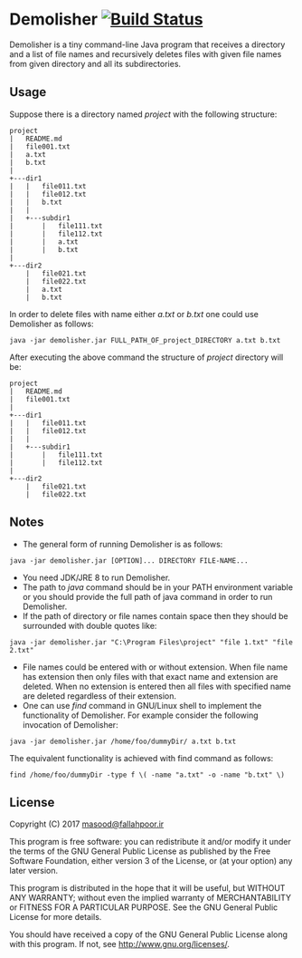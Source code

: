 Demolisher [![Build Status](https://travis-ci.org/MasoodFallahpoor/Demolisher.svg?branch=master)](https://travis-ci.org/MasoodFallahpoor/Demolisher)
=========
Demolisher is a tiny command-line Java program that receives a directory and a list of file names and recursively deletes files with given file names from given directory and all its subdirectories.

Usage
--------
Suppose there is a directory named *project* with the following structure:
```
project
|   README.md
|   file001.txt
|   a.txt
|   b.txt
|
+---dir1
|   |   file011.txt
|   |   file012.txt
|   |   b.txt
|   |
|   +---subdir1
|       |   file111.txt
|       |   file112.txt
|       |   a.txt
|       |   b.txt
|   
+---dir2
    |   file021.txt
    |   file022.txt
    |   a.txt
    |   b.txt
```
In order to delete files with name either *a.txt* or *b.txt* one could use Demolisher as follows:
```
java -jar demolisher.jar FULL_PATH_OF_project_DIRECTORY a.txt b.txt
```

After executing the above command the structure of *project* directory will be:
```
project
|   README.md
|   file001.txt
|
+---dir1
|   |   file011.txt
|   |   file012.txt
|   |
|   +---subdir1
|       |   file111.txt
|       |   file112.txt
|   
+---dir2
    |   file021.txt
    |   file022.txt
```

Notes
--------
- The general form of running Demolisher is as follows:
```
java -jar demolisher.jar [OPTION]... DIRECTORY FILE-NAME...
```
- You need JDK/JRE 8 to run Demolisher.
- The path to *java* command should be in your PATH environment variable or you should provide the full path of java command in order to run Demolisher.
- If the path of directory or file names contain space then they should be surrounded with double quotes like: 
```
java -jar demolisher.jar "C:\Program Files\project" "file 1.txt" "file 2.txt"
```
- File names could be entered with or without extension. When file name has extension then only files with that exact name and extension are deleted. When no extension is entered then all files with specified name are deleted regardless of their extension.
- One can use *find* command in GNU/Linux shell to implement the functionality of Demolisher. For example consider the following invocation of Demolisher:
```
java -jar demolisher.jar /home/foo/dummyDir/ a.txt b.txt
```
The equivalent functionality is achieved with find command as follows:
```
find /home/foo/dummyDir -type f \( -name "a.txt" -o -name "b.txt" \)
```

License
--------
Copyright (C) 2017 masood@fallahpoor.ir

This program is free software: you can redistribute it and/or modify it under the terms of the GNU General Public License as published by the Free Software Foundation, either version 3 of the License, or (at your option) any later version.

This program is distributed in the hope that it will be useful, but WITHOUT ANY WARRANTY; without even the implied warranty of MERCHANTABILITY or FITNESS FOR A PARTICULAR PURPOSE. See the GNU General Public License for more details.

You should have received a copy of the GNU General Public License along with this program. If not, see http://www.gnu.org/licenses/.